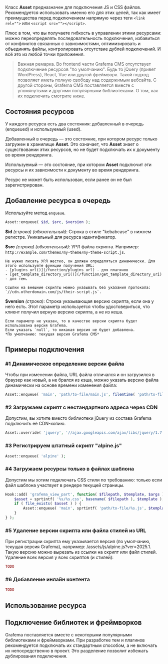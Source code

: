 Класс **Asset** предназначен для подключения JS и CSS файлов. 
Рекомендуется использовать именно его для этих целей, так как
имеет преимущества перед подключением напрямую через теги 
`<link rel="">` или `<script src=""></script>`.

Плюс в том, что вы получаете гибкость в управлении этими ресурсами:
можно переопределять последовательность подключения, избавиться от конфликтов
связанных с зависимостями, оптимизировать и объединять файлы, контролировать отсутствие дублей подключений.
И всё это из любой точки приложения.

> Важная ремарка. Во frontend части Grafema CMS отсутствует подключение ресурсов
"по умолчанию". Будь то jQuery (привет WordPress), React, Vue или другой фреймворк.
Такой подход позволяет иметь полную свободу над содержимым вебсайта. С другой стороны,
Grafema CMS поставляется вместе с упомянутыми и другими популярными библиотеками.
О том, как их подключить смотрите ниже.

## Состояния ресурсов

У каждого ресурса есть два состояния: добавленный в очередь (enqueued) и используемый (used).

Добавленный в очередь — это состояние, при котором ресурс только загружен в хранилище **Asset**.
Это означает, что **Asset** знает о существовании этих ресурсов, но не будет подключать их к документу во время рендеринга.

Используемый — это состояние, при котором **Asset** подключит эти ресурсы и их зависимости к документу во время рендеринга.

Ресурс не может быть использован, если ранее он не был зарегистрирован.

## Добавление ресурса в очередь

Используйте метод `enqueue`.

```php
Asset::enqueue( $id, $src, $version );
```

**$id** *(строка) (обязательный)*: Строка в стиле "kebabcase" в нижнем регистре. Уникальный для ресурса идентификатор.

**$src** *(строка) (обязательный)*: УРЛ файла скрипта. Например: `http://example.com/themes/my-theme/my-theme-script.js`.

	Не нужно писать УРЛ жестко, он должен определяться динамически. Для этого используйте функции получения URL:
	- [plugins_url()](/function/plugins_url) - для плагинов
	- [get_template_directory_uri()](/function/get_template_directory_uri) - для тем.

	Ссылки на внешние скрипты можно указывать без указания протокола: `//cdn.otherdomain.com/js/their-script.js`.

**$version** *(строка)*: Строка указывающая версию скрипта, если она у него есть. Этот параметр используется чтобы удостовериться, что клиент получил верную версию скрипта, а не из кеша.

	Если параметр не указан, то в качестве версии скрипта будет использована версия Grafema.
	Если указать `null`, то никакая версия не будет добавлена.
 	*По умолчанию: текущая версия Grafema CMS*

## Примеры подключения

### #1 Динамическое определение версии файла

Чтобы при изменении файла, URL файла отличался и он загрузился в браузер как новый, а не брался из кэша, можно указать версию файла динамически на основе времени изменения файла:

```php
Asset::enqueue( 'main', 'path/to-file/main.js', filemtime( 'path/to-file/main.js' ) );
```

### #2 Загружаем скрипт с нестандартного адреса через CDN

Допустим, вы хотите вместо библиотеки jQuery из состава Grafema подключить её CDN-копию.

```php
Asset::override( 'jquery', '//ajax.googleapis.com/ajax/libs/jquery/1.7.2/jquery.min.js' );
```

### #3 Регистрируем штатный скрипт "alpine.js"

```php
Asset::enqueue( 'alpine' );
```

### #4 Загружаем ресурсы только в файлах шаблона

Допустим мы хотим подключать CSS стили по требованию: только если файл шаблона участвует в рендере текущей страницы.

```php
Hook::add( 'grafema_view_part', function( $filepath, $template, $args ) {
    $asset = sprtintf( '%s/%s.css', basename( $filepath ), $template );
    if ( file_exists( $asset ) ) {
        Asset::enqueue( 'main', sprtintf( 'path/to-file/%s.js', $template ) );
    }
} );
```

### #5 Удаление версии скрипта или файла стилей из URL

При регистрации скрипта ему указывается версия (по умолчанию, текущая версия Grafema), например: /assets/js/alpine.js?ver=2025.1. Такую версию можно вырезать из ссылки на скрипт или файл стилей. Удаление всех версия у всех скриптов (и стилей):

```php
TODO
```

### #6 Добавление инлайн контента

```php
TODO
```

## Использование ресурса



## Подключение библиотек и фреймворков

Grafema поставляется вместе с некоторыми популярными библиотеками и фреймворками.
При разработке тем и плагинов рекомендуется подключать их стандартным способом, 
а не включать их непосредственно в проект. Это разделение позволит избежать дублирования подключения.

